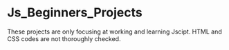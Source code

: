 # Js_Beginners_Projects

These projects are only focusing at working and learning Jscipt. HTML and CSS codes are not thoroughly checked. 
